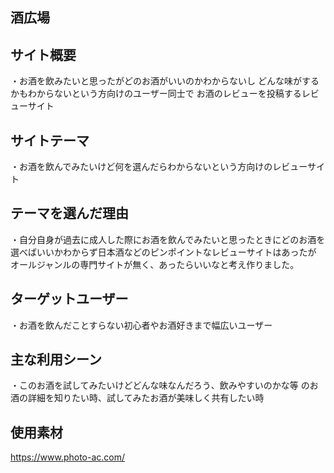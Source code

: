 ## 酒広場

## サイト概要
・お酒を飲みたいと思ったがどのお酒がいいのかわからないし
どんな味がするかもわからないという方向けのユーザー同士で
お酒のレビューを投稿するレビューサイト

## サイトテーマ
・お酒を飲んでみたいけど何を選んだらわからないという方向けのレビューサイト

## テーマを選んだ理由
・自分自身が過去に成人した際にお酒を飲んでみたいと思ったときにどのお酒を
選べばいいかわからず日本酒などのピンポイントなレビューサイトはあったが
オールジャンルの専門サイトが無く、あったらいいなと考え作りました。

## ターゲットユーザー
・お酒を飲んだことすらない初心者やお酒好きまで幅広いユーザー

## 主な利用シーン
・このお酒を試してみたいけどどんな味なんだろう、飲みやすいのかな等
のお酒の詳細を知りたい時、試してみたお酒が美味しく共有したい時

## 使用素材
https://www.photo-ac.com/